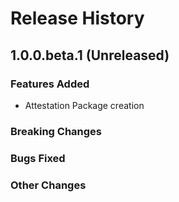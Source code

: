 # Release History

## 1.0.0.beta.1 (Unreleased)

### Features Added
* Attestation Package creation

### Breaking Changes

### Bugs Fixed

### Other Changes